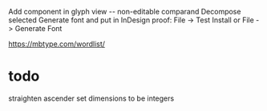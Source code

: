 Add component in glyph view -- non-editable comparand
Decompose selected
Generate font and put in InDesign proof: 
File -> Test Install
or
File -> Generate Font

https://mbtype.com/wordlist/

# todo
straighten ascender
set dimensions to be integers
